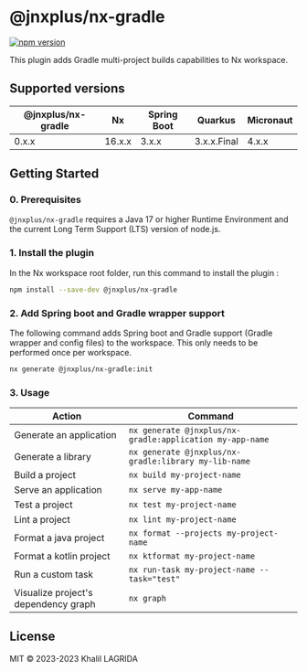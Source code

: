 # @jnxplus/nx-gradle

[![npm version](https://badge.fury.io/js/@jnxplus%2Fnx-gradle.svg)](https://badge.fury.io/js/@jnxplus%2Fnx-gradle)

This plugin adds Gradle multi-project builds capabilities to Nx workspace.

## Supported versions

| @jnxplus/nx-gradle | Nx     | Spring Boot | Quarkus     | Micronaut |
| ------------------ | ------ | ----------- | ----------- | --------- |
| 0.x.x              | 16.x.x | 3.x.x       | 3.x.x.Final | 4.x.x     |

## Getting Started

### 0. Prerequisites

`@jnxplus/nx-gradle` requires a Java 17 or higher Runtime Environment and the current Long Term Support (LTS) version of node.js.

### 1. Install the plugin

In the Nx workspace root folder, run this command to install the plugin :

```bash
npm install --save-dev @jnxplus/nx-gradle
```

### 2. Add Spring boot and Gradle wrapper support

The following command adds Spring boot and Gradle support (Gradle wrapper and config files) to the workspace. This only needs to be performed once per workspace.

```bash
nx generate @jnxplus/nx-gradle:init
```

### 3. Usage

| Action                               | Command                                                  |
| ------------------------------------ | -------------------------------------------------------- |
| Generate an application              | `nx generate @jnxplus/nx-gradle:application my-app-name` |
| Generate a library                   | `nx generate @jnxplus/nx-gradle:library my-lib-name`     |
| Build a project                      | `nx build my-project-name`                               |
| Serve an application                 | `nx serve my-app-name`                                   |
| Test a project                       | `nx test my-project-name`                                |
| Lint a project                       | `nx lint my-project-name`                                |
| Format a java project                | `nx format --projects my-project-name`                   |
| Format a kotlin project              | `nx ktformat my-project-name`                            |
| Run a custom task                    | `nx run-task my-project-name --task="test"`              |
| Visualize project's dependency graph | `nx graph`                                               |

## License

MIT © 2023-2023 Khalil LAGRIDA
